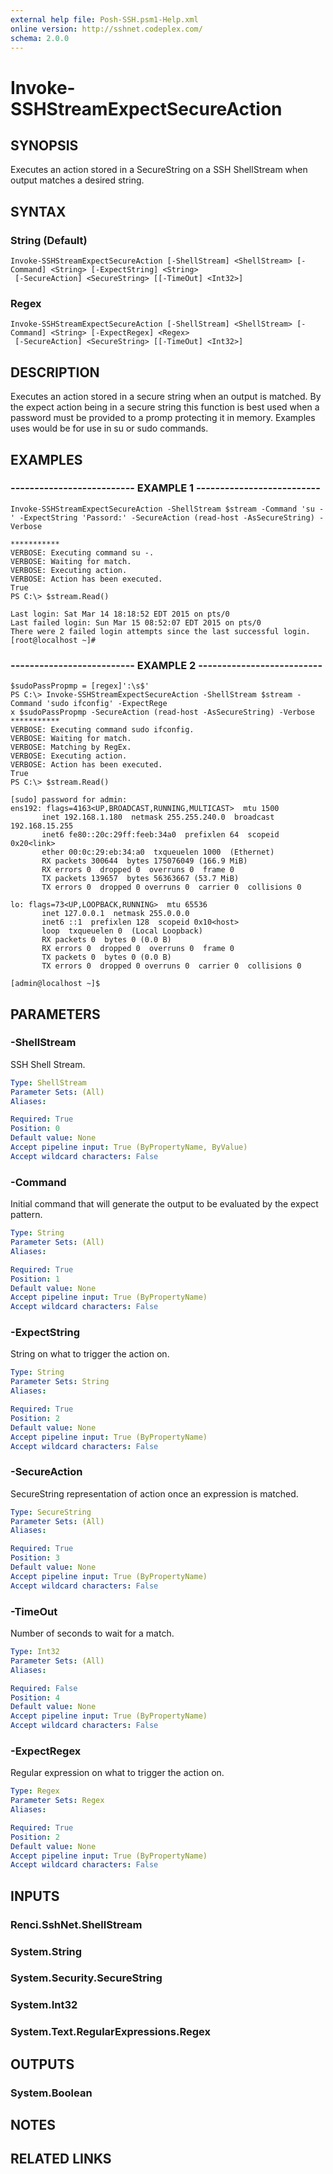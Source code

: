 ```yaml
---
external help file: Posh-SSH.psm1-Help.xml
online version: http://sshnet.codeplex.com/
schema: 2.0.0
---
```


# Invoke-SSHStreamExpectSecureAction

## SYNOPSIS
Executes an action stored in a SecureString on a SSH ShellStream when output matches a desired string.

## SYNTAX

### String (Default)
```
Invoke-SSHStreamExpectSecureAction [-ShellStream] <ShellStream> [-Command] <String> [-ExpectString] <String>
 [-SecureAction] <SecureString> [[-TimeOut] <Int32>]
```

### Regex
```
Invoke-SSHStreamExpectSecureAction [-ShellStream] <ShellStream> [-Command] <String> [-ExpectRegex] <Regex>
 [-SecureAction] <SecureString> [[-TimeOut] <Int32>]
```

## DESCRIPTION
Executes an action stored in a secure string when an output is matched.
By the expect action being in a secure string this function is best used when a password must be provided to a promp protecting it in memory.
Examples uses would be for use in su or sudo commands.

## EXAMPLES

### -------------------------- EXAMPLE 1 --------------------------
```
Invoke-SSHStreamExpectSecureAction -ShellStream $stream -Command 'su -' -ExpectString 'Passord:' -SecureAction (read-host -AsSecureString) -Verbose

***********
VERBOSE: Executing command su -.
VERBOSE: Waiting for match.
VERBOSE: Executing action.
VERBOSE: Action has been executed.
True
PS C:\> $stream.Read()

Last login: Sat Mar 14 18:18:52 EDT 2015 on pts/0
Last failed login: Sun Mar 15 08:52:07 EDT 2015 on pts/0
There were 2 failed login attempts since the last successful login.
[root@localhost ~]#
```

### -------------------------- EXAMPLE 2 --------------------------
```
$sudoPassPropmp = [regex]':\s$'
PS C:\> Invoke-SSHStreamExpectSecureAction -ShellStream $stream -Command 'sudo ifconfig' -ExpectRege
x $sudoPassPropmp -SecureAction (read-host -AsSecureString) -Verbose
***********
VERBOSE: Executing command sudo ifconfig.
VERBOSE: Waiting for match.
VERBOSE: Matching by RegEx.
VERBOSE: Executing action.
VERBOSE: Action has been executed.
True
PS C:\> $stream.Read()

[sudo] password for admin:
ens192: flags=4163<UP,BROADCAST,RUNNING,MULTICAST>  mtu 1500
       inet 192.168.1.180  netmask 255.255.240.0  broadcast 192.168.15.255
       inet6 fe80::20c:29ff:feeb:34a0  prefixlen 64  scopeid 0x20<link>
       ether 00:0c:29:eb:34:a0  txqueuelen 1000  (Ethernet)
       RX packets 300644  bytes 175076049 (166.9 MiB)
       RX errors 0  dropped 0  overruns 0  frame 0
       TX packets 139657  bytes 56363667 (53.7 MiB)
       TX errors 0  dropped 0 overruns 0  carrier 0  collisions 0

lo: flags=73<UP,LOOPBACK,RUNNING>  mtu 65536
       inet 127.0.0.1  netmask 255.0.0.0
       inet6 ::1  prefixlen 128  scopeid 0x10<host>
       loop  txqueuelen 0  (Local Loopback)
       RX packets 0  bytes 0 (0.0 B)
       RX errors 0  dropped 0  overruns 0  frame 0
       TX packets 0  bytes 0 (0.0 B)
       TX errors 0  dropped 0 overruns 0  carrier 0  collisions 0

[admin@localhost ~]$
```

## PARAMETERS

### -ShellStream
SSH Shell Stream.

```yaml
Type: ShellStream
Parameter Sets: (All)
Aliases: 

Required: True
Position: 0
Default value: None
Accept pipeline input: True (ByPropertyName, ByValue)
Accept wildcard characters: False
```

### -Command
Initial command that will generate the output to be evaluated by the expect pattern.

```yaml
Type: String
Parameter Sets: (All)
Aliases: 

Required: True
Position: 1
Default value: None
Accept pipeline input: True (ByPropertyName)
Accept wildcard characters: False
```

### -ExpectString
String on what to trigger the action on.

```yaml
Type: String
Parameter Sets: String
Aliases: 

Required: True
Position: 2
Default value: None
Accept pipeline input: True (ByPropertyName)
Accept wildcard characters: False
```

### -SecureAction
SecureString representation of action once an expression is matched.

```yaml
Type: SecureString
Parameter Sets: (All)
Aliases: 

Required: True
Position: 3
Default value: None
Accept pipeline input: True (ByPropertyName)
Accept wildcard characters: False
```

### -TimeOut
Number of seconds to wait for a match.

```yaml
Type: Int32
Parameter Sets: (All)
Aliases: 

Required: False
Position: 4
Default value: None
Accept pipeline input: True (ByPropertyName)
Accept wildcard characters: False
```

### -ExpectRegex
Regular expression on what to trigger the action on.

```yaml
Type: Regex
Parameter Sets: Regex
Aliases: 

Required: True
Position: 2
Default value: None
Accept pipeline input: True (ByPropertyName)
Accept wildcard characters: False
```

## INPUTS

### Renci.SshNet.ShellStream

### System.String

### System.Security.SecureString

### System.Int32

### System.Text.RegularExpressions.Regex

## OUTPUTS

### System.Boolean

## NOTES

## RELATED LINKS

